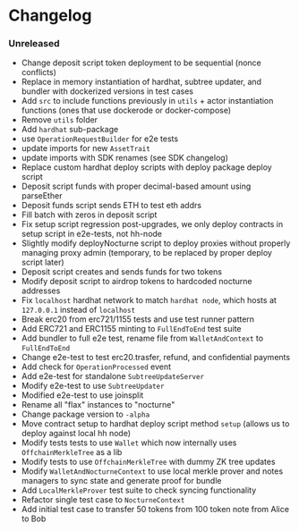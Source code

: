 # Changelog

### Unreleased

- Change deposit script token deployment to be sequential (nonce conflicts)
- Replace in memory instantiation of hardhat, subtree updater, and bundler with dockerized versions in test cases
- Add `src` to include functions previously in `utils` + actor instantiation functions (ones that use dockerode or docker-compose)
- Remove `utils` folder
- Add `hardhat` sub-package
- use `OperationRequestBuilder` for e2e tests
- update imports for new `AssetTrait`
- update imports with SDK renames (see SDK changelog)
- Replace custom hardhat deploy scripts with deploy package deploy script
- Deposit script funds with proper decimal-based amount using parseEther
- Deposit funds script sends ETH to test eth addrs
- Fill batch with zeros in deposit script
- Fix setup script regression post-upgrades, we only deploy contracts in setup script in e2e-tests, not hh-node
- Slightly modify deployNocturne script to deploy proxies without properly managing proxy admin (temporary, to be replaced by proper deploy script later)
- Deposit script creates and sends funds for two tokens
- Modify deposit script to airdrop tokens to hardcoded nocturne addresses
- Fix `localhost` hardhat network to match `hardhat node`, which hosts at `127.0.0.1` instead of `localhost`
- Break erc20 from erc721/1155 tests and use test runner pattern
- Add ERC721 and ERC1155 minting to `FullEndToEnd` test suite
- Add bundler to full e2e test, rename file from `WalletAndContext` to `FullEndToEnd`
- Change e2e-test to test erc20.trasfer, refund, and confidential payments
- Add check for `OperationProcessed` event
- Add e2e-test for standalone `SubtreeUpdateServer`
- Modify e2e-test to use `SubtreeUpdater`
- Modified e2e-test to use joinsplit
- Rename all "flax" instances to "nocturne"
- Change package version to `-alpha`
- Move contract setup to hardhat deploy script method `setup` (allows us to deploy against local hh node)
- Modify tests tests to use `Wallet` which now internally uses `OffchainMerkleTree` as a lib
- Modify tests to use `OffchainMerkleTree` with dummy ZK tree updates
- Modify `WalletAndNocturneContext` to use local merkle prover and notes managers to sync state and generate proof for bundle
- Add `LocalMerkleProver` test suite to check syncing functionality
- Refactor single test case to `NocturneContext`
- Add initial test case to transfer 50 tokens from 100 token note from Alice to Bob
